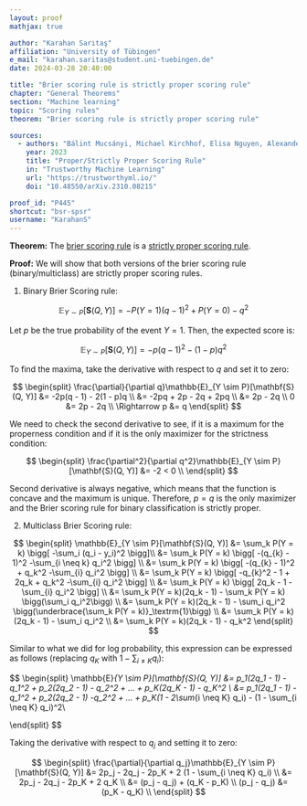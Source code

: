 ```yaml
---
layout: proof
mathjax: true

author: "Karahan Sarıtaş"
affiliation: "University of Tübingen"
e_mail: "karahan.saritas@student.uni-tuebingen.de"
date: 2024-03-28 20:40:00

title: "Brier scoring rule is strictly proper scoring rule"
chapter: "General Theorems"
section: "Machine learning"
topic: "Scoring rules"
theorem: "Brier scoring rule is strictly proper scoring rule"

sources:
  - authors: "Bálint Mucsányi, Michael Kirchhof, Elisa Nguyen, Alexander Rubinstein, Seong Joon Oh"
    year: 2023
    title: "Proper/Strictly Proper Scoring Rule"
    in: "Trustworthy Machine Learning"
    url: "https://trustworthyml.io/"
    doi: "10.48550/arXiv.2310.08215"

proof_id: "P445"
shortcut: "bsr-spsr"
username: "KarahanS"
---
```



**Theorem:** The [brier scoring rule](/D/bsr) is a [strictly proper scoring rule](/D/spsr).

**Proof:** We will show that both versions of the brier scoring rule (binary/multiclass) are strictly proper scoring rules.
1) Binary Brier Scoring rule:

$$
\mathbb{E}_{Y \sim P}[\mathbf{S}(Q, Y)] = - P(Y = 1) (q - 1)^2 + P(Y = 0) -q^2
$$

Let $p$ be the true probability of the event $Y = 1$. Then, the expected score is:


$$
\mathbb{E}_{Y \sim P}[\mathbf{S}(Q, Y)] = - p (q - 1)^2 - (1 - p) q^2
$$

To find the maxima, take the derivative with respect to $q$ and set it to zero:

$$
\begin{split}
\frac{\partial}{\partial q}\mathbb{E}_{Y \sim P}[\mathbf{S}(Q, Y)] &= -2p(q - 1) - 2(1 - p)q \\
&= -2pq + 2p - 2q + 2pq \\
&= 2p - 2q \\
0 &= 2p - 2q \\
\Rightarrow p &= q
\end{split}
$$

We need to check the second derivative to see, if it is a maximum for the properness condition and if it is the only maximizer for the strictness condition:

$$
\begin{split}
\frac{\partial^2}{\partial q^2}\mathbb{E}_{Y \sim P}[\mathbf{S}(Q, Y)] &= -2 < 0 \\
\end{split}
$$

Second derivative is always negative, which means that the function is concave and the maximum is unique. Therefore, $p = q$ is the only maximizer and the Brier scoring rule for binary classification is strictly proper.

2) Multiclass Brier Scoring rule:

$$
\begin{split}
\mathbb{E}_{Y \sim P}[\mathbf{S}(Q, Y)] &= \sum_k P(Y = k) \bigg[ -\sum_i (q_i - y_i)^2 \bigg]\\
&= \sum_k P(Y = k) \bigg[  -(q_{k} - 1)^2 -\sum_{i \neq k} q_i^2 \bigg] \\
&= \sum_k P(Y = k) \bigg[  -(q_{k} - 1)^2 + q_k^2 -\sum_{i} q_i^2 \bigg] \\
&= \sum_k P(Y = k) \bigg[  -q_{k}^2 - 1 + 2q_k + q_k^2 -\sum_{i} q_i^2 \bigg] \\
&= \sum_k P(Y = k) \bigg[  2q_k - 1 -\sum_{i} q_i^2 \bigg] \\
&= \sum_k   P(Y = k)(2q_k - 1)  - \sum_k P(Y = k) \bigg(\sum_i q_i^2\bigg)  \\
&= \sum_k  P(Y = k)(2q_k - 1)  - \sum_i q_i^2 \bigg(\underbrace{\sum_k P(Y = k)}_\textrm{1}\bigg)  \\
&= \sum_k  P(Y = k)(2q_k - 1)  - \sum_i q_i^2 \\
&= \sum_k  P(Y = k)(2q_k - 1)  - q_k^2
\end{split}
$$

Similar to what we did for log probability, this expression can be expressed as follows (replacing $q_K$ with $1 - \sum_{i \neq K} q_i$):

$$
\begin{split}
\mathbb{E}_{Y \sim P}[\mathbf{S}(Q, Y)] &= p_1(2q_1 - 1) - q_1^2 + p_2(2q_2 - 1) - q_2^2 + ... + p_K(2q_K - 1) - q_K^2 \\
&= p_1(2q_1 - 1) -q_1^2 + p_2(2q_2 - 1) -q_2^2 + ... + p_K(1 - 2\sum_{i \neq K} q_i)  -  (1 - \sum_{i \neq K} q_i)^2\\

\end{split}
$$


Taking the derivative with respect to $q_j$ and setting it to zero:

$$
\begin{split}
\frac{\partial}{\partial q_j}\mathbb{E}_{Y \sim P}[\mathbf{S}(Q, Y)] &= 2p_j - 2q_j - 2p_K + 2 (1 - \sum_{i \neq K} q_i) \\
&= 2p_j - 2q_j - 2p_K + 2 q_K \\
&= (p_j - q_j) + (q_K - p_K) \\
(p_j - q_j) &= (p_K - q_K) \\
\end{split}
$$

